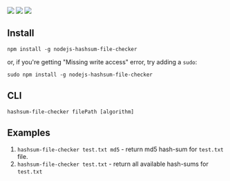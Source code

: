 ![](https://img.shields.io/npm/v/nodejs-hashsum-file-checker.svg)
![](https://img.shields.io/npm/dt/nodejs-hashsum-file-checker.svg)
![](https://img.shields.io/npm/l/nodejs-hashsum-file-checker.svg)

## Install
```
npm install -g nodejs-hashsum-file-checker
```
or, if you're getting "Missing write access" error, try adding a `sudo`:
```
sudo npm install -g nodejs-hashsum-file-checker
```

## CLI
```
hashsum-file-checker filePath [algorithm]
```

## Examples
1. `hashsum-file-checker test.txt md5` - return md5 hash-sum for `test.txt` file.
2. `hashsum-file-checker test.txt` - return all available hash-sums for `test.txt`
